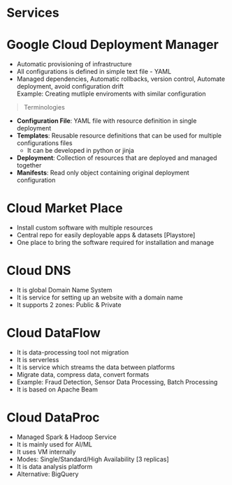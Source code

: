 # Services

# Google Cloud Deployment Manager
- Automatic provisioning of infrastructure
- All configurations is defined in simple text file - YAML
- Managed dependencies, Automatic rollbacks, version control, Automate deployment, avoid configuration drift<br>
Example: Creating mutliple enviroments with similar configuration

> Terminologies
- **Configuration File**: YAML file with resource definition in single deployment
- **Templates**: Reusable resource definitions that can be used for multiple configurations files
  - It can be developed in python or jinja 
- **Deployment**: Collection of resources that are deployed and managed together
- **Manifests**: Read only object containing original deployment configuration

# Cloud Market Place
- Install custom software with multiple resources
- Central repo for easily deployable apps & datasets [Playstore]
- One place to bring the software required for installation and manage

# Cloud DNS
- It is global Domain Name System
- It is service for setting up an website with a domain name
- It supports 2 zones: Public & Private

# Cloud DataFlow
- It is data-processing tool not migration
- It is serverless
- It is service which streams the data between platforms
- Migrate data, compress data, convert formats
- Example: Fraud Detection, Sensor Data Processing, Batch Processing
- It is based on Apache Beam

# Cloud DataProc
- Managed Spark & Hadoop Service
- It is mainly used for AI/ML
- It uses VM internally
- Modes: Single/Standard/High Availability [3 replicas]
- It is data analysis platform
- Alternative: BigQuery
